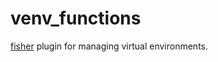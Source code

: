 # venv_functions

[fisher](https://github.com/jorgebucaran/fisher) plugin for managing virtual environments.
